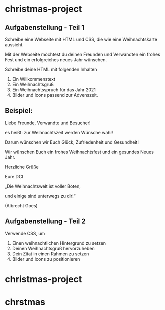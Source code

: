 # christmas-project

## Aufgabenstellung - Teil 1
Schreibe eine Webseite mit HTML und CSS, die wie eine Weihnachtskarte aussieht.

Mit der Webseite möchtest du deinen Freunden und Verwandten ein frohes Fest und ein erfolgreiches neues Jahr wünschen.

Schreibe deine HTML mit folgenden Inhalten
1. Ein Willkommenstext
2. Ein Weihnachtsgruß
3. Ein Weihnachtsspruch für das Jahr 2021
4. Bilder und Icons passend zur Advenszeit.

## Beispiel:


Liebe Freunde, Verwandte und Besucher!

es heißt: zur Weihnachtszeit werden Wünsche wahr! 

Darum wünschen wir Euch Glück, Zufriedenheit und Gesundheit!

Wir wünschen Euch ein frohes Weihnachtsfest und ein gesundes Neues Jahr.

Herzliche Grüße

Eure DCI

„Die Weihnachtswelt ist voller Boten,

und einige sind unterwegs zu dir!“

(Albrecht Goes)

## Aufgabenstellung - Teil 2
Verwende CSS, um
1. Einen weihnachtlichen Hintergrund zu setzen
2. Deinen Weihnachtsgruß hervorzuheben
3. Dein Zitat in einen Rahmen zu setzen
4. Bilder und Icons zu positionieren
# christmas-project
# chrstmas
